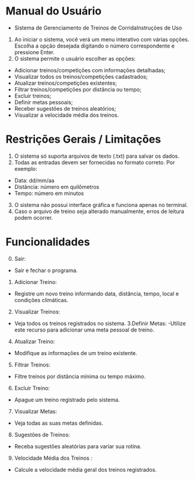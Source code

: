 # Manual do Usuário
- Sistema de Gerenciamento de Treinos de CorridaInstruções de Uso
1. Ao iniciar o sistema, você verá um menu interativo com várias opções. Escolha a opção desejada
digitando o número correspondente e pressione Enter.
2. O sistema permite o usuário escolher as opções:
- Adicionar treinos/competições com informações detalhadas;
- Visualizar todos os treinos/competições cadastrados;
- Atualizar treinos/competições existentes;
- Filtrar treinos/competições por distância ou tempo;
- Excluir treinos;
- Definir metas pessoais;
- Receber sugestões de treinos aleatórios;
- Visualizar a velocidade média dos treinos.

# Restrições Gerais / Limitações
1. O sistema só suporta arquivos de texto (.txt) para salvar os dados.
2. Todas as entradas devem ser fornecidas no formato correto. Por exemplo:
- Data: dd/mm/aa
- Distância: número em quilômetros
- Tempo: número em minutos
3. O sistema não possui interface gráfica e funciona apenas no terminal.
4. Caso o arquivo de treino seja alterado manualmente, erros de leitura podem ocorrer.

# Funcionalidades
0. Sair:
- Sair e fechar o programa.
1. Adicionar Treino:
- Registre um novo treino informando data, distância, tempo, local e condições climáticas.
2. Visualizar Treinos:
- Veja todos os treinos registrados no sistema.
3.Definir Metas:
-Utilize este recurso para adicionar uma meta pessoal de treino.
4. Atualizar Treino:
- Modifique as informações de um treino existente.
5. Filtrar Treinos:
- Filtre treinos por distância mínima ou tempo máximo.
6. Excluir Treino:
- Apague um treino registrado pelo sistema.
7. Visualizar Metas:
- Veja todas as suas metas definidas.
8. Sugestões de Treinos:
- Receba sugestões aleatórias para variar sua rotina.
9. Velocidade Média dos Treinos :
- Calcule a velocidade média geral dos treinos registrados.
